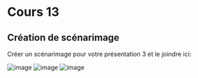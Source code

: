 # Cours 13
## Création de scénarimage
Créer un scénarimage pour votre présentation 3 et le joindre ici: 

![image](https://user-images.githubusercontent.com/112189897/209481998-dd954e04-2ddf-4f05-93da-098c3499e645.png)
![image](https://user-images.githubusercontent.com/112189897/209482005-4edb7b6d-5fc3-4e04-94dc-065a28b6e76e.png)
![image](https://user-images.githubusercontent.com/112189897/209482012-411de25f-89fa-4c3a-a515-d07e4b245af8.png)


